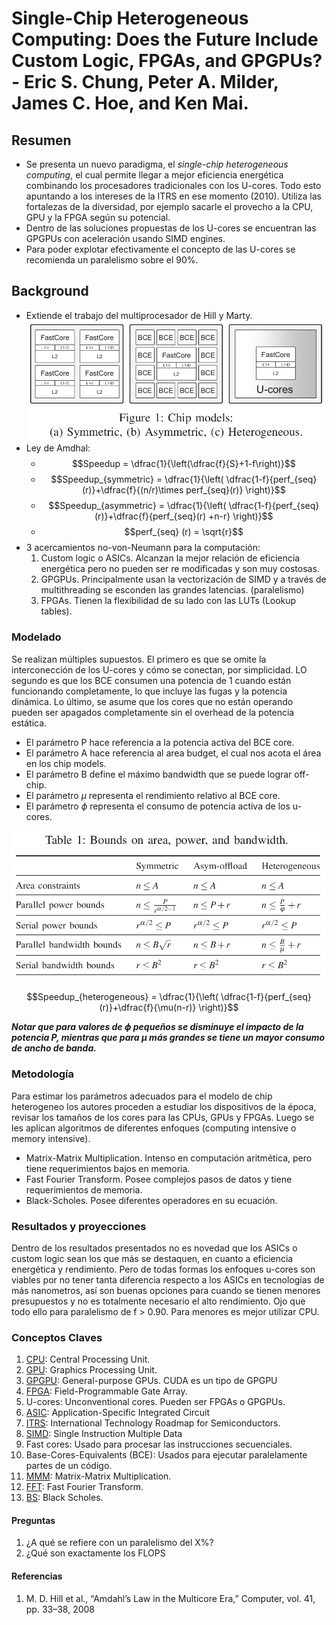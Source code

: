 # Single-Chip Heterogeneous Computing: Does the Future Include Custom Logic, FPGAs, and GPGPUs? - Eric S. Chung, Peter A. Milder, James C. Hoe, and Ken Mai.

## Resumen

* Se presenta un nuevo paradigma, el *single-chip heterogeneous computing*, el cual permite llegar a mejor eficiencia energética combinando los procesadores tradicionales con los U-cores. Todo esto apuntando a los intereses de la ITRS en ese momento (2010). Utiliza las fortalezas de la diversidad, por ejemplo sacarle el provecho a la CPU, GPU y la FPGA según su potencial.
* Dentro de las soluciones propuestas de los U-cores se encuentran las GPGPUs con aceleración usando SIMD engines.
* Para poder explotar efectivamente el concepto de las U-cores se recomienda un paralelismo sobre el 90%.
## Background

* Extiende el trabajo del multiprocesador de Hill y Marty.
![ComparacionParadigmas](Imagenes/chip_models.png "Chip models")
* Ley de Amdhal:
	* $$Speedup = \dfrac{1}{\left(\dfrac{f}{S}+1-f\right)}$$
	* $$Speedup_{symmetric} = \dfrac{1}{\left( \dfrac{1-f}{perf_{seq}(r)}+\dfrac{f}{(n/r)\times perf_{seq}(r)} \right)}$$
	* $$Speedup_{asymmetric} = \dfrac{1}{\left( \dfrac{1-f}{perf_{seq}(r)}+\dfrac{f}{perf_{seq}(r) +n-r} \right)}$$
	* $$perf_{seq} (r) = \sqrt{r}$$
* 3 acercamientos no-von-Neumann para la computación:
	1. Custom logic o ASICs. Alcanzan la mejor relación de eficiencia energética pero no pueden ser re modificadas y son muy costosas.
	2. GPGPUs. Principalmente usan la vectorización de SIMD y a través de multithreading se esconden las grandes latencias. (paralelismo)
	3. FPGAs. Tienen la flexibilidad de su lado con las LUTs (Lookup tables).
### Modelado
Se realizan múltiples supuestos. El primero es que se omite la interconección de los U-cores y cómo se conectan, por simplicidad. LO segundo es que los BCE consumen una potencia de 1 cuando están funcionando completamente, lo que incluye las fugas y la potencia dinámica. Lo último, se asume que los cores que no están operando pueden ser apagados completamente sin el overhead de la potencia estática.

* El parámetro P hace referencia a la potencia activa del BCE core.
* El parámetro A hace referencia al area budget, el cual nos acota el área en los chip models.
* El parámetro B define el máximo bandwidth que se puede lograr off-chip.
* El parámetro $\mu$ representa el rendimiento relativo al BCE core.
* El parámetro $\phi$ representa el consumo de potencia activa de los u-cores.

![Bounds](Imagenes/bounds.png "Bounds on area, power, and bandwidth.")

$$Speedup_{heterogeneous} = \dfrac{1}{\left( \dfrac{1-f}{perf_{seq}(r)}+\dfrac{f}{\mu(n-r)} \right)}$$

***Notar que para valores de $\mathbf{\phi}$ pequeños se disminuye el impacto de la potencia P, mientras que para $\mathbf{\mu}$ más grandes se tiene un mayor consumo de ancho de banda.***

### Metodología
Para estimar los parámetros adecuados para el modelo de chip heterogeneo los autores proceden a estudiar los dispositivos de la época, revisar los tamaños de los cores para las CPUs, GPUs y FPGAs. Luego se les aplican algoritmos de diferentes enfoques (computing intensive o memory intensive).

* Matrix-Matrix Multiplication. Intenso en computación aritmética, pero tiene requerimientos bajos en memoria.
* Fast Fourier Transform. Posee complejos pasos de datos y tiene requerimientos de memoria.
* Black-Scholes. Posee diferentes operadores en su ecuación.

### Resultados y proyecciones

Dentro de los resultados presentados no es novedad que los ASICs o custom logic sean los que más se destaquen, en cuanto a eficiencia energética y rendimiento. Pero de todas formas los enfoques u-cores son viables por no tener tanta diferencia respecto a los ASICs en tecnologías de más nanometros, así son buenas opciones para cuando se tienen menores presupuestos y no es totalmente necesario el alto rendimiento. Ojo que todo ello para paralelismo de f > 0.90. Para menores es mejor utilizar CPU.



### Conceptos Claves
1. [CPU](https://en.wikipedia.org/wiki/Central_processing_unit): Central Processing Unit.
2. [GPU](https://en.wikipedia.org/wiki/Graphics_processing_unit): Graphics Processing Unit.
3. [GPGPU](https://es.wikipedia.org/wiki/GPGPU): General-purpose GPUs. CUDA es un tipo de GPGPU
4. [FPGA](https://es.wikipedia.org/wiki/Field-programmable_gate_array): Field-Programmable Gate Array.
5. U-cores: Unconventional cores. Pueden ser FPGAs o GPGPUs.
6. [ASIC](https://en.wikipedia.org/wiki/Application-specific_integrated_circuit): Application-Specific Integrated Circuit 
7. [ITRS](http://www.itrs2.net/itrs-news.html): International Technology Roadmap for Semiconductors.
8. [SIMD](https://es.wikipedia.org/wiki/SIMD): Single Instruction Multiple Data
9. Fast cores: Usado para procesar las instrucciones secuenciales.
10. Base-Cores-Equivalents (BCE): Usados para ejecutar paralelamente partes de un código.
11. [MMM](https://en.wikipedia.org/wiki/Matrix_multiplication): Matrix-Matrix Multiplication.
12. [FFT](https://es.wikipedia.org/wiki/Transformada_r%C3%A1pida_de_Fourier): Fast Fourier Transform.
13. [BS](https://es.wikipedia.org/wiki/Modelo_de_Black-Scholes): Black Scholes.


#### Preguntas

1. ¿A qué se refiere con un paralelismo del X%?
2. ¿Qué son exactamente los FLOPS

#### Referencias

1. M. D. Hill et al., “Amdahl’s Law in the Multicore Era,” Computer, vol. 41, pp. 33–38, 2008
